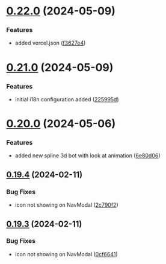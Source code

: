 # [0.22.0](https://github.com/henrynoowah/blog/compare/v0.21.0...v0.22.0) (2024-05-09)


### Features

* added vercel.json ([f3627e4](https://github.com/henrynoowah/blog/commit/f3627e4c37fe4c6af1a5c29a01a2520761704736))



# [0.21.0](https://github.com/henrynoowah/blog/compare/v0.20.0...v0.21.0) (2024-05-09)


### Features

* initial i18n configuration added ([225995d](https://github.com/henrynoowah/blog/commit/225995d2f80a6229e6ac7357763e2101fb9c5958))



# [0.20.0](https://github.com/henrynoowah/blog/compare/v0.19.4...v0.20.0) (2024-05-06)


### Features

* added new spline 3d bot with look at animation ([6e80d06](https://github.com/henrynoowah/blog/commit/6e80d064f487a5431609fe7d75f7f8fd2438480d))



## [0.19.4](https://github.com/henrynoowah/blog/compare/v0.19.3...v0.19.4) (2024-02-11)


### Bug Fixes

* icon not showing on NavModal ([2c790f2](https://github.com/henrynoowah/blog/commit/2c790f2fc94fbf3b460c0637ff7eac79226ede28))



## [0.19.3](https://github.com/henrynoowah/blog/compare/v0.19.2...v0.19.3) (2024-02-11)


### Bug Fixes

* icon not showing on NavModal ([0cf6641](https://github.com/henrynoowah/blog/commit/0cf664188ba64a77facadf775c264ddcc8023e06))



